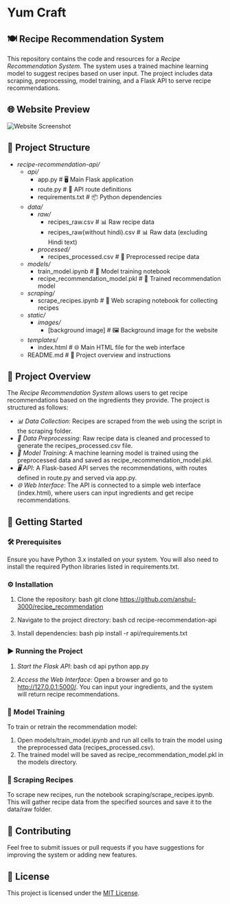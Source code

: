 # Yum Craft
## 🍽️ Recipe Recommendation System

This repository contains the code and resources for a *Recipe Recommendation System*. The system uses a trained machine learning model to suggest recipes based on user input. The project includes data scraping, preprocessing, model training, and a Flask API to serve recipe recommendations.

## 🌐 Website Preview

![Website Screenshot](static/images/website_screenshot.png)


## 📁 Project Structure

- *recipe-recommendation-api/*
  - *api/*
    - app.py                   # 🖥️ Main Flask application
    - route.py                 # 🔄 API route definitions
    - requirements.txt         # 📦 Python dependencies
  - *data/*
    - *raw/*
      - recipes_raw.csv       # 📊 Raw recipe data
      - recipes_raw(without hindi).csv  # 📊 Raw data (excluding Hindi text)
    - *processed/*
      - recipes_processed.csv  # 🧹 Preprocessed recipe data
  - *models/*
    - train_model.ipynb       # 📓 Model training notebook
    - recipe_recommendation_model.pkl  # 🤖 Trained recommendation model
  - *scraping/*
    - scrape_recipes.ipynb    # 🍴 Web scraping notebook for collecting recipes
  - *static/*
    - *images/*
      - [background image]     # 🖼️ Background image for the website
  - *templates/*
    - index.html               # 🌐 Main HTML file for the web interface
  - README.md                  # 📖 Project overview and instructions



## 🌟 Project Overview

The *Recipe Recommendation System* allows users to get recipe recommendations based on the ingredients they provide. The project is structured as follows:

- *📊 Data Collection*: Recipes are scraped from the web using the script in the scraping folder.
- *🧹 Data Preprocessing*: Raw recipe data is cleaned and processed to generate the recipes_processed.csv file.
- *🤖 Model Training*: A machine learning model is trained using the preprocessed data and saved as recipe_recommendation_model.pkl.
- *🖥️ API*: A Flask-based API serves the recommendations, with routes defined in route.py and served via app.py.
- *🌐 Web Interface*: The API is connected to a simple web interface (index.html), where users can input ingredients and get recipe recommendations.

## 🚀 Getting Started

### 🛠️ Prerequisites

Ensure you have Python 3.x installed on your system. You will also need to install the required Python libraries listed in requirements.txt.

### ⚙️ Installation

1. Clone the repository:
    bash
    git clone https://github.com/anshul-3000/recipe_recommendation
    

2. Navigate to the project directory:
    bash
    cd recipe-recommendation-api
    

3. Install dependencies:
    bash
    pip install -r api/requirements.txt
    

### ▶️ Running the Project

1. *Start the Flask API*:
    bash
    cd api
    python app.py
    

2. *Access the Web Interface*: Open a browser and go to http://127.0.0.1:5000/. You can input your ingredients, and the system will return recipe recommendations.

### 🧠 Model Training

To train or retrain the recommendation model:

1. Open models/train_model.ipynb and run all cells to train the model using the preprocessed data (recipes_processed.csv).
2. The trained model will be saved as recipe_recommendation_model.pkl in the models directory.

### 🍴 Scraping Recipes

To scrape new recipes, run the notebook scraping/scrape_recipes.ipynb. This will gather recipe data from the specified sources and save it to the data/raw folder.

## 🤝 Contributing

Feel free to submit issues or pull requests if you have suggestions for improving the system or adding new features.

## 📜 License

This project is licensed under the [MIT License](LICENSE).
